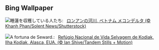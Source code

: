 ## Bing Wallpaper
![](https://www.bing.com/th?id=OHR.WaterLilyVietnam_JA-JP8591177657_UHD.jpg&w=1000)睡蓮を収穫している人たち:&nbsp;&ensp;[ロンアンの河川, ベトナム メコンデルタ (© Khanh Phan/Solent News/Shutterstock)](https://www.bing.com/th?id=OHR.WaterLilyVietnam_JA-JP8591177657_UHD.jpg)
<br><br/>
![](https://www.bing.com/th?id=OHR.KodiakAlaska_PT-BR9855101179_UHD.jpg&w=1000)A fortuna de Seward.:&nbsp;&ensp;[Refúgio Nacional de Vida Selvagem de Kodiak, Ilha Kodiak, Alasca, EUA. (© Ian Shive/Tandem Stills + Motion)](https://www.bing.com/th?id=OHR.KodiakAlaska_PT-BR9855101179_UHD.jpg)
<br><br/>
